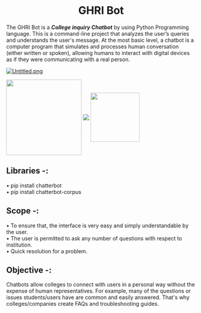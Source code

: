 <h1 id="custom-id" align="center">GHRI Bot</h1>

The GHRI Bot is a ***College inquiry Chatbot*** by using Python Programming language. This is a command-line project that analyzes the user’s queries and understands the user's message. At the most basic level, a chatbot is a computer program that simulates and processes human conversation (either written or spoken), allowing humans to interact with digital devices as if they were communicating with a real person.

[![Untitled.png](https://i.postimg.cc/RV39DLLq/Untitled.png)](https://postimg.cc/nCt6s75t)

<img src="https://forthebadge.com/images/featured/featured-built-with-love.svg" width="200" align="center">   <img src="https://forthebadge.com/images/badges/made-with-python.svg" align="center">  <img src="https://img.shields.io/badge/ChatBot-0066FF.svg?style=for-the-badge&logo=ChatBot&logoColor=white" width="130" align="center">   


## Libraries -:

• pip install chatterbot</br>
• pip install chatterbot-corpus


## Scope -:

•	To ensure that, the interface is very easy and simply understandable by the user.</br>
•	The user is permitted to ask any number of questions with respect to institution.</br>
•	Quick resolution for a problem.

## Objective -:

Chatbots allow colleges to connect with users in a personal way without the expense of human representatives. For example, many of the questions or issues students/users have are common and easily answered. That's why colleges/companies create FAQs and troubleshooting guides.



